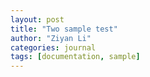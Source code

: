 ```yaml
---
layout: post
title: "Two sample test"
author: "Ziyan Li"
categories: journal
tags: [documentation, sample]
---
```


